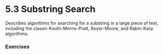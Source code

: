 # 5.3 Substring Search
Describes algorithms for searching for a substring in a large piece of text, including the classic Knuth-Morris-Pratt, Boyer-Moore, and Rabin-Karp algorithms.

### Exercises